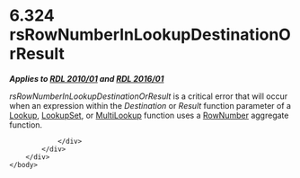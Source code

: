 <html dir="LTR" xmlns:mshelp="http://msdn.microsoft.com/mshelp" xmlns:ddue="http://ddue.schemas.microsoft.com/authoring/2003/5" xmlns:xlink="http://www.w3.org/1999/xlink" xmlns:tool="http://www.microsoft.com/tooltip">
    <head>
        <meta http-equiv="Content-Type" content="text/html; CHARSET=utf-8"></meta>
        <meta name="save" content="history"></meta>
        <title>6.324 rsRowNumberInLookupDestinationOrResult</title>
        <xml>
            <mshelp:toctitle title="6.324 rsRowNumberInLookupDestinationOrResult"></mshelp:toctitle>
            <mshelp:rltitle title="[MS-RDL]: rsRowNumberInLookupDestinationOrResult"></mshelp:rltitle>
            <mshelp:keyword index="A" term="c6d380e8-1a65-4259-bbc2-d420a3259ab1"></mshelp:keyword>
            <mshelp:attr name="DCSext.ContentType" value="open specification"></mshelp:attr>
            <mshelp:attr name="AssetID" value="c6d380e8-1a65-4259-bbc2-d420a3259ab1"></mshelp:attr>
            <mshelp:attr name="TopicType" value="kbRef"></mshelp:attr>
            <mshelp:attr name="DCSext.Title" value="[MS-RDL]: rsRowNumberInLookupDestinationOrResult" />
        </xml>
    </head>
    <body>
        <div id="header">
            <h1 class="heading">6.324 rsRowNumberInLookupDestinationOrResult</h1>
        </div>
        <div id="mainSection">
            <div id="mainBody">
                <div id="allHistory" class="saveHistory"></div>
                <div id="sectionSection0" class="section" name="collapseableSection">
                    

<p><b><i>Applies to </i></b><a href="3428e690-a348-4ec7-8a6a-8efb42d2cdee.htm"><b><i>RDL 2010/01</i></b></a><b><i>
and </i></b><a href="52ce3983-2bfc-4e72-9359-42aaf5fe4509.htm"><b><i>RDL 2016/01</i></b></a></p>

<p><i>rsRowNumberInLookupDestinationOrResult</i> is a critical
error that will occur when an expression within the <i>Destination</i> or <i>Result</i>
function parameter of a <a href="f7cfa0a3-695f-496c-ac72-e4f865e2803a.htm">Lookup</a>,
<a href="def44c38-e9cc-449b-87fc-72a95ef1c8fb.htm">LookupSet</a>, or <a href="5b2699f6-8b46-40d7-9a92-0d23132d3d08.htm">MultiLookup</a> function uses
a <a href="5246ac2c-9de7-42a2-9b5a-73484f9fe73b.htm">RowNumber</a> aggregate
function.</p>


                </div>
            </div>
        </div>
    </body>
</html>